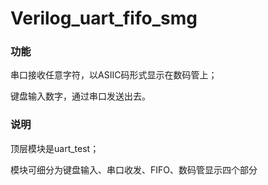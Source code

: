 # Verilog_uart_fifo_smg
### 功能
串口接收任意字符，以ASIIC码形式显示在数码管上；

键盘输入数字，通过串口发送出去。

### 说明
顶层模块是uart_test；

模块可细分为键盘输入、串口收发、FIFO、数码管显示四个部分
